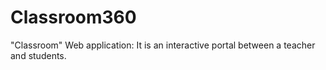 # Classroom360
"Classroom" Web application: It is an interactive portal between a teacher and students.  
